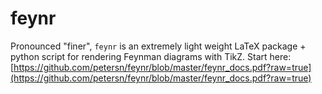 # feynr

Pronounced "finer", `feynr` is an extremely light weight LaTeX package + python script for rendering Feynman diagrams with TikZ.
Start here: [https://github.com/petersn/feynr/blob/master/feynr_docs.pdf?raw=true](https://github.com/petersn/feynr/blob/master/feynr_docs.pdf?raw=true)

